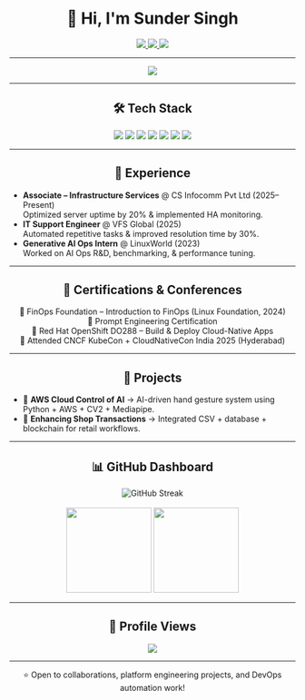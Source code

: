 <h1 align="center">👋 Hi, I'm Sunder Singh</h1>

<p align="center">
  <a href="https://linkedin.com/in/sundersingh27">
    <img src="https://img.shields.io/badge/LinkedIn-blue?logo=linkedin&style=for-the-badge" />
  </a>
  <a href="mailto:sunder.sarari@gmail.com">
    <img src="https://img.shields.io/badge/Email-D14836?logo=gmail&logoColor=white&style=for-the-badge" />
  </a>
  <a href="https://github.com/SunderSingh27">
    <img src="https://img.shields.io/badge/GitHub-000?logo=github&style=for-the-badge" />
  </a>
</p>

---

<p align="center">
  <img src="https://readme-typing-svg.herokuapp.com?size=22&color=1ED760&width=600&lines=Cloud+%26+DevOps+Engineer;Generative+AI+Ops+Enthusiast;Platform+Engineering+Explorer;Always+Learning+%26+Automating" />
</p>

---

<h2 align="center">🛠 Tech Stack</h2>

<p align="center">
<img src="https://img.shields.io/badge/AWS-%23FF9900.svg?style=for-the-badge&logo=amazon-aws&logoColor=white" />
<img src="https://img.shields.io/badge/Kubernetes-326ce5.svg?style=for-the-badge&logo=kubernetes&logoColor=white" />
<img src="https://img.shields.io/badge/Docker-2496ED.svg?style=for-the-badge&logo=docker&logoColor=white" />
<img src="https://img.shields.io/badge/Terraform-623CE4.svg?style=for-the-badge&logo=terraform&logoColor=white" />
<img src="https://img.shields.io/badge/Ansible-EE0000.svg?style=for-the-badge&logo=ansible&logoColor=white" />
<img src="https://img.shields.io/badge/Python-3776AB.svg?style=for-the-badge&logo=python&logoColor=white" />
<img src="https://img.shields.io/badge/Linux-FCC624?style=for-the-badge&logo=linux&logoColor=black" />
</p>

---

<h2 align="center">💼 Experience</h2>

- **Associate – Infrastructure Services** @ CS Infocomm Pvt Ltd (2025–Present)  
  Optimized server uptime by 20% & implemented HA monitoring.
- **IT Support Engineer** @ VFS Global (2025)  
  Automated repetitive tasks & improved resolution time by 30%.
- **Generative AI Ops Intern** @ LinuxWorld (2023)  
  Worked on AI Ops R&D, benchmarking, & performance tuning.

---

<h2 align="center">📜 Certifications & Conferences</h2>

<p align="center">
🎯 FinOps Foundation – Introduction to FinOps (Linux Foundation, 2024) <br/>
🎯 Prompt Engineering Certification <br/>
🎯 Red Hat OpenShift DO288 – Build & Deploy Cloud-Native Apps <br/>
🎤 Attended CNCF KubeCon + CloudNativeCon India 2025 (Hyderabad)
</p>

---

<h2 align="center">🌟 Projects</h2>

- 🤖 **AWS Cloud Control of AI** → AI-driven hand gesture system using Python + AWS + CV2 + Mediapipe.  
- 🛒 **Enhancing Shop Transactions** → Integrated CSV + database + blockchain for retail workflows.

---

<h2 align="center">📊 GitHub Dashboard</h2>

<p align="center">
<img src="https://github-readme-streak-stats.herokuapp.com?user=SunderSingh27&theme=tokyonight" alt="GitHub Streak" /><br/><br/>
<img src="https://github-readme-stats.vercel.app/api?username=SunderSingh27&show_icons=true&theme=tokyonight" height="150"/>
<img src="https://github-readme-stats.vercel.app/api/top-langs/?username=SunderSingh27&layout=compact&theme=tokyonight" height="150"/>
</p>

---

<h2 align="center">👀 Profile Views</h2>

<p align="center">
  <img src="https://komarev.com/ghpvc/?username=SunderSingh27&label=Profile%20Views&color=0e75b6&style=flat" />
</p>

---

<p align="center">⭐ Open to collaborations, platform engineering projects, and DevOps automation work!</p>
